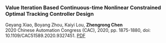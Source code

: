 ### Value Iteration Based Continuous-time Nonlinear Constrained Optimal Tracking Controller Design
Geyang Xiao, Boyang Zhou, Kaiyi Lou, <b>Zhengrong Chen</b>  
2020 Chinese Automation Congress (CAC), 2020, pp. 1875-1880, doi: 10.1109/CAC51589.2020.9327451.
[PDF](http://zhengrongchen.github.io/files/paper2.pdf)
